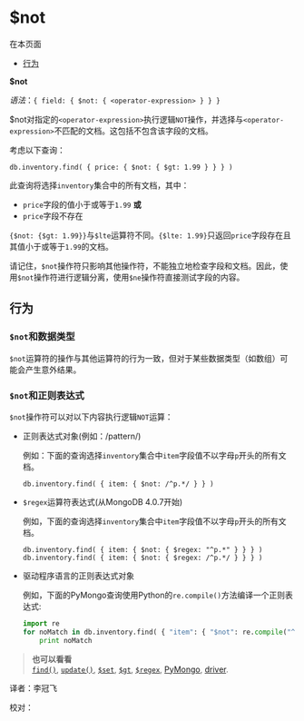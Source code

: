 # $not

在本页面

* [行为](not.md#behavior)

**$not**

_语法_：`{ field: { $not: { <operator-expression> } } }`

$not对指定的`<operator-expression>`执行逻辑`NOT`操作，并选择与`<operator-expression>`不匹配的文档。这包括不包含该字段的文档。

考虑以下查询：

```text
db.inventory.find( { price: { $not: { $gt: 1.99 } } } )
```

此查询将选择`inventory`集合中的所有文档，其中：

* `price`字段的值小于或等于`1.99` **或**
* `price`字段不存在

`{$not: {$gt: 1.99}}`与`$lte`运算符不同。`{$lte: 1.99}`只返回`price`字段存在且其值小于或等于`1.99`的文档。

请记住，`$not`操作符只影响其他操作符，不能独立地检查字段和文档。因此，使用`$not`操作符进行逻辑分离，使用`$ne`操作符直接测试字段的内容。

## 行为

### `$not`和数据类型

`$not`运算符的操作与其他运算符的行为一致，但对于某些数据类型（如数组）可能会产生意外结果。

### `$not`和正则表达式

`$not`操作符可以对以下内容执行逻辑`NOT`运算：

* 正则表达式对象\(例如：/pattern/\)

  例如：下面的查询选择`inventory`集合中`item`字段值不以字母`p`开头的所有文档。

  ```text
  db.inventory.find( { item: { $not: /^p.*/ } } )
  ```

* `$regex`运算符表达式\(从MongoDB 4.0.7开始\)

  例如，下面的查询选择`inventory`集合中`item`字段值不以字母`p`开头的所有文档。

  ```text
  db.inventory.find( { item: { $not: { $regex: "^p.*" } } } )
  db.inventory.find( { item: { $not: { $regex: /^p.*/ } } } )
  ```

* 驱动程序语言的正则表达式对象

  例如，下面的PyMongo查询使用Python的`re.compile()`方法编译一个正则表达式:

  ```python
  import re
  for noMatch in db.inventory.find( { "item": { "$not": re.compile("^p.*") } } ):
      print noMatch
  ```

> **也可以看看**  
>  [`find()`](not.md), [`update()`](not.md), [`$set`](not.md), [`$gt`](not.md), [`$regex`](not.md), [PyMongo](not.md), [driver](not.md).

译者：李冠飞

校对：

